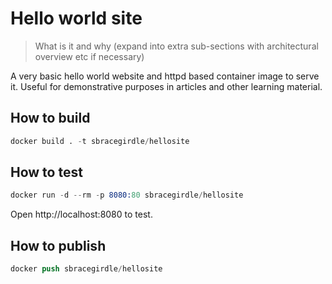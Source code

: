 # Hello world site

> What is it and why (expand into extra sub-sections with architectural overview etc if necessary)

A very basic hello world website and httpd based container image to serve it. Useful for demonstrative purposes in articles and other learning material.


## How to build

```s
docker build . -t sbracegirdle/hellosite
```


## How to test

```s
docker run -d --rm -p 8080:80 sbracegirdle/hellosite
```

Open http://localhost:8080 to test.


## How to publish

```s
docker push sbracegirdle/hellosite
```
